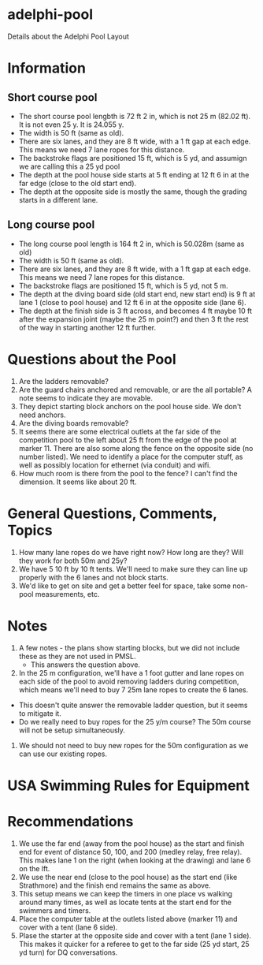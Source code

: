 # adelphi-pool

Details about the Adelphi Pool Layout

# Information

## Short course pool

* The short course pool lengbth is 72 ft 2 in, which is not 25 m (82.02 ft).  It is not even 25 y.  It is 24.055 y.
* The width is 50 ft (same as old).
* There are six lanes, and they are 8 ft wide, with a 1 ft gap at each edge. This means we need 7 lane ropes for this distance.
* The backstroke flags are positioned 15 ft, which is 5 yd, and assumign we are calling this a 25 yd pool
* The depth at the pool house side starts at 5 ft ending at 12 ft 6 in at the far edge (close to the old start end).
* The depth at the opposite side is mostly the same, though the grading starts in a different lane.

## Long course pool

* The long course pool length is 164 ft 2 in, which is 50.028m (same as old)
* The width is 50 ft (same as old).
* There are six lanes, and they are 8 ft wide, with a 1 ft gap at each edge. This means we need 7 lane ropes for this distance.
* The backstroke flags are positioned 15 ft, which is 5 yd, not 5 m.
* The depth at the diving board side (old start end, new start end) is 9 ft at lane 1 (close to pool house) and 12 ft 6 in at the opposite side (lane 6).
* The depth at the finish side is 3 ft across, and becomes 4 ft maybe 10 ft after the expansion joint (maybe the 25 m point?) and then 3 ft the rest of the
way in starting another 12 ft further.

# Questions about the Pool

1. Are the ladders removable?
2. Are the guard chairs anchored and removable, or are the all portable?  A note seems to indicate they are movable.
3. They depict starting block anchors on the pool house side.  We don't need anchors.
4. Are the diving boards removable?
5. It seems there are some electrical outlets at the far side of the competition pool to the left about 25 ft from the edge of the pool at marker 11. There
   are also some along the fence on the opposite side (no number listed).  We need to identify a place for the computer stuff, as well as possibly
   location for ethernet (via conduit) and wifi.
6. How much room is there from the pool to the fence?  I can't find the dimension. It seems like about 20 ft.

# General Questions, Comments,  Topics

1. How many lane ropes do we have right now?  How long are they?  Will they work for both 50m and 25y?
2. We have 5 10 ft by 10 ft tents.  We'll need to make sure they can line up properly with the 6 lanes and not block starts.
3. We'd like to get on site and get a better feel for space, take some non-pool measurements, etc.

# Notes

1. A few notes - the plans show starting blocks, but we did not include these as they are not used in PMSL.
   * This answers the question above.
1. In the 25 m configuration, we'll have a 1 foot gutter and lane ropes on each side of the pool to avoid removing ladders during competition, which means we'll need to buy 7 25m lane ropes to create the 6 lanes.
  * This doesn't quite answer the removable ladder question, but it seems to mitigate it.
  * Do we really need to buy ropes for the 25 y/m course?  The 50m course will not be setup simultaneously.
1. We should not need to buy new ropes for the 50m configuration as we can use our existing ropes.

# USA Swimming Rules for Equipment

# Recommendations

1. We use the far end (away from the pool house) as the start and finish end for event of distance 50, 100, and 200 (medley relay, free relay). This makes lane 1 on the right (when
looking at the drawing) and lane 6 on the lft.
2. We use the near end (close to the pool house) as the start end (like Strathmore) and the finish end remains the same as above.
3. This setup means we can keep the timers in one place vs walking around many times, as well as locate tents at the start end for the swimmers and timers.
4. Place the computer table at the outlets listed above (marker 11) and cover with a tent (lane 6 side).
5. Plase the starter at the opposite side and cover with a tent (lane 1 side).  This makes it quicker for a referee to get to the far side (25 yd start, 25 yd turn) for DQ conversations.
